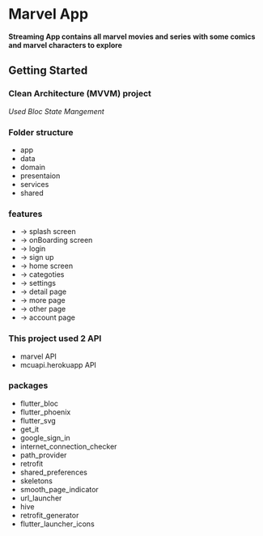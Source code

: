 # Marvel App

**Streaming App contains all marvel movies and series**
**with some comics and marvel characters to explore**


## Getting Started
### Clean Architecture (MVVM) project
*Used Bloc State Mangement*

### Folder structure
- app
- data
- domain
- presentaion
- services
- shared

### features
- -> splash screen
- -> onBoarding screen
- -> login
- -> sign up
- -> home screen
- -> categoties
- -> settings
- -> detail page
- -> more page
- -> other page 
- -> account page







### This project used 2 API 
* marvel API
* mcuapi.herokuapp API

### packages
- flutter_bloc
- flutter_phoenix
- flutter_svg
- get_it
- google_sign_in
- internet_connection_checker
- path_provider
- retrofit
- shared_preferences
- skeletons
- smooth_page_indicator
- url_launcher
- hive
- retrofit_generator
- flutter_launcher_icons







